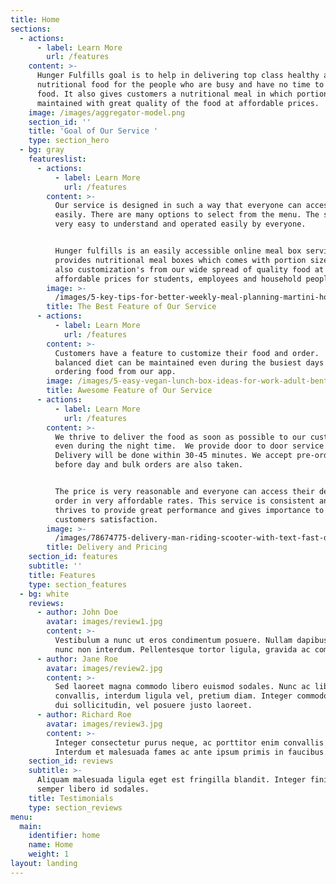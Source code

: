 ```yaml
---
title: Home
sections:
  - actions:
      - label: Learn More
        url: /features
    content: >-
      Hunger Fulfills goal is to help in delivering top class healthy and
      nutritional food for the people who are busy and have no time to prepare
      food. It also gives customers a nutritional meal in which portion size is
      maintained with great quality of the food at affordable prices.
    image: /images/aggregator-model.png
    section_id: ''
    title: 'Goal of Our Service '
    type: section_hero
  - bg: gray
    featureslist:
      - actions:
          - label: Learn More
            url: /features
        content: >-
          Our service is designed in such a way that everyone can access it
          easily. There are many options to select from the menu. The service is
          very easy to understand and operated easily by everyone.


          Hunger fulfills is an easily accessible online meal box service that
          provides nutritional meal boxes which comes with portion sizes and
          also customization's from our wide spread of quality food at very
          affordable prices for students, employees and household people.
        image: >-
          /images/5-key-tips-for-better-weekly-meal-planning-martini-house-martinihouse_com.png
        title: The Best Feature of Our Service
      - actions:
          - label: Learn More
            url: /features
        content: >-
          Customers have a feature to customize their food and order.  A
          balanced diet can be maintained even during the busiest days by
          ordering food from our app.
        image: /images/5-easy-vegan-lunch-box-ideas-for-work-adult-bento-.jpg
        title: Awesome Feature of Our Service
      - actions:
          - label: Learn More
            url: /features
        content: >-
          We thrive to deliver the food as soon as possible to our customers
          even during the night time.  We provide door to door service only.
          Delivery will be done within 30-45 minutes. We accept pre-orders on
          before day and bulk orders are also taken.


          The price is very reasonable and everyone can access their desired
          order in very affordable rates. This service is consistent and also
          thrives to provide great performance and gives importance to the
          customers satisfaction.
        image: >-
          /images/78674775-delivery-man-riding-scooter-with-text-fast-delivery-vector.jpg
        title: Delivery and Pricing
    section_id: features
    subtitle: ''
    title: Features
    type: section_features
  - bg: white
    reviews:
      - author: John Doe
        avatar: images/review1.jpg
        content: >-
          Vestibulum a nunc ut eros condimentum posuere. Nullam dapibus quis
          nunc non interdum. Pellentesque tortor ligula, gravida ac commodo eu.
      - author: Jane Roe
        avatar: images/review2.jpg
        content: >-
          Sed laoreet magna commodo libero euismod sodales. Nunc ac libero
          convallis, interdum ligula vel, pretium diam. Integer commodo sem at
          dui sollicitudin, vel posuere justo laoreet.
      - author: Richard Roe
        avatar: images/review3.jpg
        content: >-
          Integer consectetur purus neque, ac porttitor enim convallis vitae.
          Interdum et malesuada fames ac ante ipsum primis in faucibus.
    section_id: reviews
    subtitle: >-
      Aliquam malesuada ligula eget est fringilla blandit. Integer finibus
      semper libero id sodales. 
    title: Testimonials
    type: section_reviews
menu:
  main:
    identifier: home
    name: Home
    weight: 1
layout: landing
---
```


